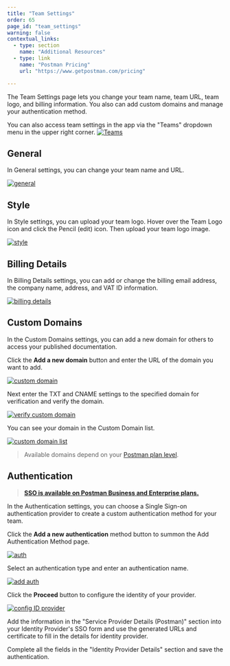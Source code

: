 ```yaml
---
title: "Team Settings"
order: 65
page_id: "team_settings"
warning: false
contextual_links:
  - type: section
    name: "Additional Resources"
  - type: link
    name: "Postman Pricing"
    url: "https://www.getpostman.com/pricing"

---
```


The Team Settings page lets you change your team name, team URL, team logo, and billing information. You also can add custom domains and manage your authentication method.  

You can also access team settings in the app via the "Teams" dropdown menu in the upper right corner.
[![Teams](https://assets.postman.com/postman-docs/teamdropdown+new+with+logo.png)](https://assets.postman.com/postman-docs/teamdropdown+new+with+logo.png)

## General

In General settings, you can change your team name and URL.

[![general](https://assets.postman.com/postman-docs/teamSettings-general.jpeg)](https://assets.postman.com/postman-docs/teamSettings-general.jpeg)
  
## Style

In Style settings, you can upload your team logo. Hover over the Team Logo icon and click the Pencil (edit) icon. Then upload your team logo image.

[![style](https://assets.postman.com/postman-docs/teamSetting-style.jpeg)](https://assets.postman.com/postman-docs/teamSetting-style.jpeg)
  
## Billing Details

In Billing Details settings, you can add or change the billing email address, the company name, address, and VAT ID information.

[![billing details](https://assets.postman.com/postman-docs/teamSetting-billingDetails.jpeg)](https://assets.postman.com/postman-docs/teamSetting-billingDetails.jpeg)
  
## Custom Domains

In the Custom Domains settings, you can add a new domain for others to access your published documentation.

Click the **Add a new domain** button and enter the URL of the domain you want to add.

[![custom domain](https://assets.postman.com/postman-docs/WS-teamSetting-customDomain.png)](https://assets.postman.com/postman-docs/WS-teamSetting-customDomain.png)

Next enter the TXT and CNAME settings to the specified domain for verification and verify the domain.

[![verify custom domain](https://assets.postman.com/postman-docs/WS-teamSetting-verifyCustomDomain.png)](https://assets.postman.com/postman-docs/WS-teamSetting-verifyCustomDomain.png)

You can see your domain in the Custom Domain list.

[![custom domain list](https://assets.postman.com/postman-docs/teamSetting-customDomains.jpeg)](https://assets.postman.com/postman-docs/teamSetting-customDomains.jpeg)

> Available domains depend on your [Postman plan level](https://www.getpostman.com/pricing).

## Authentication

> __[SSO is available on Postman Business and Enterprise plans.](https://www.getpostman.com/pricing)__

In the Authentication settings, you can choose a Single Sign-on authentication provider to create a custom authentication method for your team.

Click the **Add a new authentication** method button to summon the Add Authentication Method page.

[![auth](https://assets.postman.com/postman-docs/teamSettings-auth.jpeg)](https://assets.postman.com/postman-docs/teamSettings-auth.jpeg)

Select an authentication type and enter an authentication name.

[![add auth](https://assets.postman.com/postman-docs/WS-teamSettings-addAuthMeth.png)](https://assets.postman.com/postman-docs/WS-teamSettings-addAuthMeth.png)

Click the **Proceed** button to configure the identity of your provider.

[![config ID provider](https://assets.postman.com/postman-docs/WS-teamSetting-configIDProvider.png)](https://assets.postman.com/postman-docs/WS-teamSetting-configIDProvider.png)

Add the information in the "Service Provider Details (Postman)" section into your Identity Provider's SSO form and use the generated URLs and certificate to fill in the details for identity provider.

Complete all the fields in the "Identity Provider Details" section and save the authentication.
